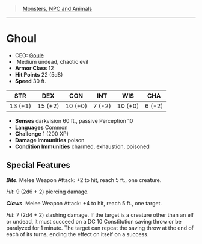 ﻿---
!MonsterVO
Type: undead
Size: Medium
Alignment: chaotic evil
ArmorClass: 12
HitPoints: 22 (5d8)
Speed: 30 ft.
Strength: 13 (+1)
Dexterity: 15 (+2)
Constitution: 10 (+0)
Intelligence: ' 7 (-2)'
Wisdom: 10 (+0)
Charisma: ' 6 (-2)'
DamageImmunities: poison
ConditionImmunities: charmed, exhaustion, poisoned
Senses: darkvision 60 ft., passive Perception 10
Languages: Common
Challenge: 1 (200 XP)
Id: monsters_vo.md#ghoul
ParentLink: monsters_vo.md#monsters-npc-and-animals
Name: Ghoul
ParentName: Monsters, NPC and Animals
NameLevel: 1
AltName: '[Goule](hd_monsters_goule.md)'
---
> [Monsters, NPC and Animals](srd_monsters.md)

---

# Ghoul

- CEO: [Goule](hd_monsters_goule.md)
-  Medium undead, chaotic evil
- **Armor Class** 12
- **Hit Points** 22 (5d8)
- **Speed** 30 ft.

|STR|DEX|CON|INT|WIS|CHA|
|---|---|---|---|---|---|
|13 (+1)|15 (+2)|10 (+0)| 7 (-2)|10 (+0)| 6 (-2)|

- **Senses** darkvision 60 ft., passive Perception 10
- **Languages** Common
- **Challenge** 1 (200 XP)
- **Damage Immunities** poison
- **Condition Immunities** charmed, exhaustion, poisoned

## Special Features

**_Bite_**. Melee Weapon Attack: +2 to hit, reach 5 ft., one creature.

_Hit_: 9 (2d6 + 2) piercing damage.

**_Claws_**. Melee Weapon Attack: +4 to hit, reach 5 ft., one target.

_Hit_: 7 (2d4 + 2) slashing damage. If the target is a creature other than an elf or undead, it must succeed on a DC 10 Constitution saving throw or be paralyzed for 1 minute. The target can repeat the saving throw at the end of each of its turns, ending the effect on itself on a success.

